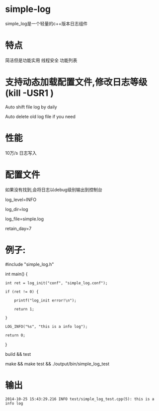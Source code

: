 # simple-log 
  simple_log是一个轻量的c++版本日志组件

# 特点
  简洁但是功能实用
  线程安全
  功能列表
# 支持动态加载配置文件,修改日志等级 (kill -USR1 )
  Auto shift file log by daily
  
  Auto delete old log file if you need
  
# 性能
  10万/s 日志写入

# 配置文件
  如果没有找到,会将日志以debug级别输出到控制台
  
  log_level=INFO
  
  log_dir=log
  
  log_file=simple.log
  
  retain_day=7

# 例子:
 #include "simple_log.h"

 int main() {
    
    int ret = log_init("conf", "simple_log.conf");
    
    if (ret != 0) {
    
        printf("log_init error!\n");
         
        return 1;
    
    }
    
    LOG_INFO("%s", "this is a info log");
    
    return 0;
 
 }
 
 build && test
 
 make && make test && ./output/bin/simple_log_test
 
# 输出
    2014-10-25 15:43:29.216 INFO test/simple_log_test.cpp(5): this is a info log
